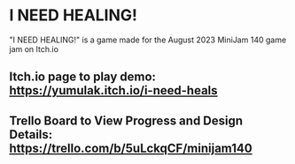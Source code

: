 # I NEED HEALING!
"I NEED HEALING!" is a game made for the August 2023 MiniJam 140 game jam on Itch.io

## Itch.io page to play demo: https://yumulak.itch.io/i-need-heals
## Trello Board to View Progress and Design Details: https://trello.com/b/5uLckqCF/minijam140
